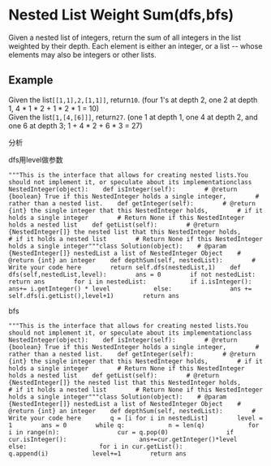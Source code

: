 # Nested List Weight Sum\(dfs,bfs\)

Given a nested list of integers, return the sum of all integers in the list weighted by their depth. Each element is either an integer, or a list -- whose elements may also be integers or other lists.

## Example

Given the list`[[1,1],2,[1,1]]`, return`10`. \(four 1's at depth 2, one 2 at depth 1, 4 \* 1 \* 2 + 1 \* 2 \* 1 = 10\)  
Given the list`[1,[4,[6]]]`, return`27`. \(one 1 at depth 1, one 4 at depth 2, and one 6 at depth 3; 1 + 4 \* 2 + 6 \* 3 = 27\)

分析

dfs用level做参数

```text
"""This is the interface that allows for creating nested lists.You should not implement it, or speculate about its implementationclass NestedInteger(object):    def isInteger(self):        # @return {boolean} True if this NestedInteger holds a single integer,        # rather than a nested list.    def getInteger(self):        # @return {int} the single integer that this NestedInteger holds,        # if it holds a single integer        # Return None if this NestedInteger holds a nested list    def getList(self):        # @return {NestedInteger[]} the nested list that this NestedInteger holds,        # if it holds a nested list        # Return None if this NestedInteger holds a single integer"""class Solution(object):    # @param {NestedInteger[]} nestedList a list of NestedInteger Object    # @return {int} an integer    def depthSum(self, nestedList):        # Write your code here        return self.dfs(nestedList,1)    def dfs(self,nestedList,level):        ans = 0        if not nestedList:            return ans        for i in nestedList:            if i.isInteger():                ans+= i.getInteger() * level            else:                ans += self.dfs(i.getList(),level+1)        return ans
```

bfs

```text
"""This is the interface that allows for creating nested lists.You should not implement it, or speculate about its implementationclass NestedInteger(object):    def isInteger(self):        # @return {boolean} True if this NestedInteger holds a single integer,        # rather than a nested list.    def getInteger(self):        # @return {int} the single integer that this NestedInteger holds,        # if it holds a single integer        # Return None if this NestedInteger holds a nested list    def getList(self):        # @return {NestedInteger[]} the nested list that this NestedInteger holds,        # if it holds a nested list        # Return None if this NestedInteger holds a single integer"""class Solution(object):    # @param {NestedInteger[]} nestedList a list of NestedInteger Object    # @return {int} an integer    def depthSum(self, nestedList):        # Write your code here        q = [i for i in nestedList]        level = 1        ans = 0        while q:            n = len(q)            for i in range(n):                cur = q.pop(0)                if cur.isInteger():                    ans+=cur.getInteger()*level                else:                    for i in cur.getList():                        q.append(i)            level+=1        return ans
```

